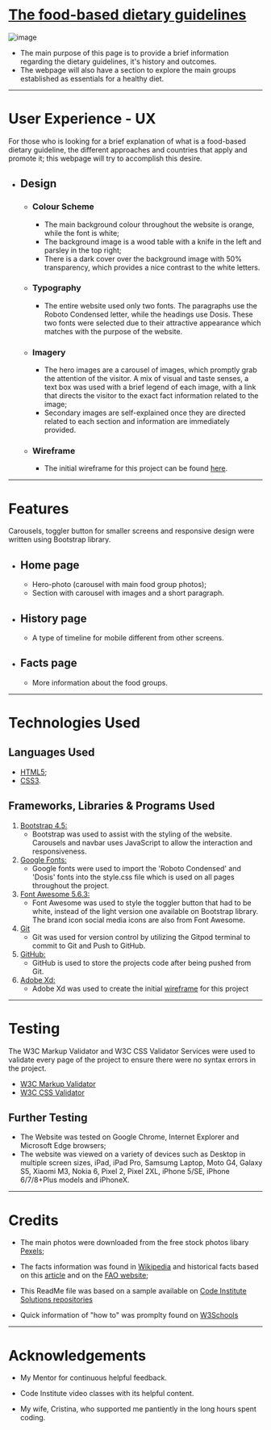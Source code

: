 # [The food-based dietary guidelines](https://thiagoluizfb.github.io/foodguidelines/)

![image](https://user-images.githubusercontent.com/62474197/117369616-0d4af400-aebd-11eb-8435-5e9ba7322fc1.png)

* The main purpose of this page is to provide a brief information regarding the dietary guidelines, it's history and outcomes.
* The webpage will also have a section to explore the main groups established as essentials for a healthy diet.

----------------------------------------------------------------------------------------------------------------------------------------

# User Experience - UX 

For those who is looking for a brief explanation of what is a food-based dietary guideline, the different approaches and countries that apply and promote it; this webpage will try to accomplish this desire.

- ## Design

  - ### Colour Scheme
    - The main background colour throughout the website is orange, while the font is white;
    - The background image is a wood table with a knife in the left and parsley in the top right;
    - There is a dark cover over the background image with 50% transparency, which provides a nice contrast to the white letters.
    
  - ### Typography
     - The entire website used only two fonts. The paragraphs use the Roboto Condensed letter, while the headings use Dosis. These two fonts were selected due to their attractive appearance which matches with the purpose of the website.
     
  - ### Imagery
     - The hero images are a carousel of images, which promptly grab the attention of the visitor. A mix of visual and taste senses, a text box was used with a brief legend of each image, with a link that directs the visitor to the exact fact information related to the image;
     - Secondary images are self-explained once they are directed related to each section and information are immediately provided.
     
  - ### Wireframe
     - The initial wireframe for this project can be found [here](https://xd.adobe.com/view/c2c3b264-af21-44c6-5dfb-b53a205c43c1-b4f2/).

---------------------------------------------------------------------------------------------------------------------------------------

# Features

Carousels, toggler button for smaller screens and responsive design were written using Bootstrap library.

- ## Home page
  * Hero-photo (carousel with main food group photos);
  * Section with carousel with images and a short paragraph.

- ## History page
  * A type of timeline for mobile different from other screens.

- ## Facts page
  * More information about the food groups.
  
----------------------------------------------------------------------------------------------------------------------------------------

# Technologies Used

## Languages Used

-   [HTML5](https://en.wikipedia.org/wiki/HTML5);
-   [CSS3](https://en.wikipedia.org/wiki/Cascading_Style_Sheets).

## Frameworks, Libraries & Programs Used

1. [Bootstrap 4.5:](https://getbootstrap.com/docs/4.5/getting-started/introduction/)
    - Bootstrap was used to assist with the styling of the website. Carousels and navbar uses JavaScript to allow the interaction and responsiveness.
1. [Google Fonts:](https://fonts.google.com/)
    - Google fonts were used to import the 'Roboto Condensed' and 'Dosis' fonts into the style.css file which is used on all pages throughout the project.
1. [Font Awesome 5.6.3:](https://fontawesome.com/)
    - Font Awesome was used to style the toggler button that had to be white, instead of the light version one available on Bootstrap library. The brand icon social media icons are also from Font Awesome.
1. [Git](https://git-scm.com/)
    - Git was used for version control by utilizing the Gitpod terminal to commit to Git and Push to GitHub.
1. [GitHub:](https://github.com/)
    - GitHub is used to store the projects code after being pushed from Git.
1. [Adobe Xd:](https://www.adobe.com/products/xd.html)
    - Adobe Xd was used to create the initial [wireframe](https://xd.adobe.com/view/c2c3b264-af21-44c6-5dfb-b53a205c43c1-b4f2/) for this project

---------------------------------------------------------------------------------------------------------------------------------------

# Testing

The W3C Markup Validator and W3C CSS Validator Services were used to validate every page of the project to ensure there were no syntax errors in the project.

-   [W3C Markup Validator](https://jigsaw.w3.org/css-validator/#validate_by_input)
-   [W3C CSS Validator](https://jigsaw.w3.org/css-validator/#validate_by_input)

## Further Testing

-   The Website was tested on Google Chrome, Internet Explorer and Microsoft Edge browsers;
-   The website was viewed on a variety of devices such as Desktop in multiple screen sizes, iPad, iPad Pro, Samsumg Laptop, Moto G4, Galaxy S5, Xiaomi M3, Nokia 6, Pixel 2, Pixel 2XL, iPhone 5/SE, iPhone 6/7/8+Plus models and iPhoneX.

---------------------------------------------------------------------------------------------------------------------------------------

# Credits

-   The main photos were downloaded from the free stock photos libary [Pexels](https://pexels.com);

-   The facts information was found in [Wikipedia](https://wikipedia.org) and historical facts based on this [article](https://https://www.naturalhealers.com/blog/nutrition-history/) and on the [FAO website](http://www.fao.org/nutrition/education/food-dietary-guidelines);

-   This ReadMe file was based on a sample available on [Code Institute Solutions repositories](https://github.com/Code-Institute-Solutions)

-   Quick information of "how to" was promplty found on [W3Schools](https://www.w3schools.com/)

---------------------------------------------------------------------------------------------------------------------------------------- 

# Acknowledgements

-   My Mentor for continuous helpful feedback.

-   Code Institute video classes with its helpful content.

-   My wife, Cristina, who supported me pantiently in the long hours spent coding.
